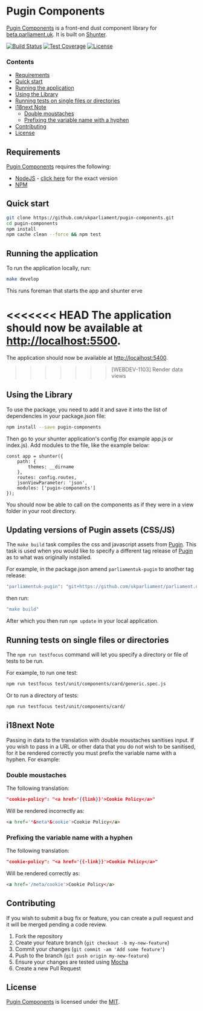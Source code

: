 # Pugin Components
[Pugin Components][pugin-components] is a front-end dust component library for [beta.parliament.uk][beta]. It is built on [Shunter][shunter].

[![Build Status][shield-travis]][info-travis] [![Test Coverage][shield-coveralls]][info-coveralls] [![License][shield-license]][info-license]

### Contents
<!-- START doctoc generated TOC please keep comment here to allow auto update -->
<!-- DON'T EDIT THIS SECTION, INSTEAD RE-RUN doctoc TO UPDATE -->


- [Requirements](#requirements)
- [Quick start](#quick-start)
- [Running the application](#running-the-application)
- [Using the Library](#using-the-library)
- [Running tests on single files or directories](#running-tests-on-single-files-or-directories)
- [i18next Note](#i18next-note)
  - [Double moustaches](#double-moustaches)
  - [Prefixing the variable name with a hyphen](#prefixing-the-variable-name-with-a-hyphen)
- [Contributing](#contributing)
- [License](#license)

<!-- END doctoc generated TOC please keep comment here to allow auto update -->

## Requirements
[Pugin Components][pugin-components] requires the following:
* [NodeJS][node] - [click here][node-version] for the exact version
* [NPM][npm]

## Quick start
```bash
git clone https://github.com/ukparliament/pugin-components.git
cd pugin-components
npm install
npm cache clean --force && npm test
```

## Running the application
To run the application locally, run:

```bash
make develop
```
This runs foreman that starts the app and shunter erve

<<<<<<< HEAD
The application should now be available at [http://localhost:5500][local].
=======
The application should now be available at [http://localhost:5400][local].
>>>>>>> [WEBDEV-1103] Render data views

## Using the Library
To use the package, you need to add it and save it into the list of dependencies in your package.json file:

```bash
npm install --save pugin-components
```

Then go to your shunter application's config (for example app.js or index.js). Add modules to the file, like the example below:
```
const app = shunter({
    path: {
        themes: __dirname
    },
    routes: config.routes,
    jsonViewParameter: 'json',
    modules: ['pugin-components']
});
```
You should now be able to call on the components as if they were in a view folder in your root directory.

## Updating versions of Pugin assets (CSS/JS)
The `make build` task compiles the css and javascript assets from [Pugin][pugin]. This task is used when you would like to specify a different tag release of [Pugin][pugin] as to what was originally installed.

For example, in the package.json amend `parliamentuk-pugin` to another tag release:
```bash
"parliamentuk-pugin": "git+https://github.com/ukparliament/parliament.uk-pugin.git#1.11.3",
```
then run:
```bash
"make build"
```
After which you then run `npm update` in your local application.

## Running tests on single files or directories
The `npm run testfocus` command will let you specify a directory or file of tests to be run.

For example, to run one test:
```bash
npm run testfocus test/unit/components/card/generic.spec.js
```

Or to run a directory of tests:
```bash
npm run testfocus test/unit/components/card/
```

## i18next Note
Passing in data to the translation with double moustaches sanitises input. If you wish to pass in a URL or other data that you do not wish to be sanitised, for it be rendered correctly you must prefix the variable name with a hyphen. For example:

### Double moustaches
The following translation:
```json
"cookie-policy": "<a href='{{link}}'>Cookie Policy</a>"
```
Will be rendered incorrectly as:
```html
<a href='*&meta*&cookie'>Cookie Policy</a>
```

### Prefixing the variable name with a hyphen
The following translation:
```json
"cookie-policy": "<a href='{{-link}}'>Cookie Policy</a>"
```
Will be rendered correctly as:
```html
<a href='/meta/cookie'>Cookie Policy</a>
```

## Contributing
If you wish to submit a bug fix or feature, you can create a pull request and it will be merged pending a code review.

1. Fork the repository
1. Create your feature branch (`git checkout -b my-new-feature`)
1. Commit your changes (`git commit -am 'Add some feature'`)
1. Push to the branch (`git push origin my-new-feature`)
1. Ensure your changes are tested using [Mocha][mocha]
1. Create a new Pull Request

## License
[Pugin Components][pugin-components] is licensed under the [MIT][info-license].

[pugin-components]: https://github.com/ukparliament/pugin-components
[beta]: https://beta.parliament.uk
[shunter]: https://github.com/springernature/shunter
[pugin]: https://github.com/ukparliament/parliament.uk-pugin
[node]: https://nodejs.org/
[node-version]: https://github.com/ukparliament/pugin-components/blob/master/.node-version
[npm]: https://www.npmjs.com/
[local]: http://localhost:5500
[mocha]: https://mochajs.org/

[info-travis]:   https://travis-ci.org/ukparliament/pugin-components
[shield-travis]: https://img.shields.io/travis/ukparliament/pugin-components.svg

[info-coveralls]:   https://coveralls.io/github/ukparliament/pugin-components
[shield-coveralls]: https://img.shields.io/coveralls/ukparliament/pugin-components.svg

[info-license]:   https://github.com/ukparliament//blob/master/LICENSE
[shield-license]: https://img.shields.io/badge/license-MIT-blue.svg
